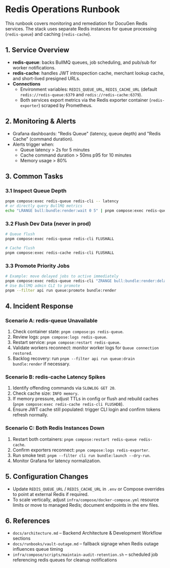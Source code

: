 # Redis Operations Runbook

This runbook covers monitoring and remediation for DocuGen Redis services. The stack uses separate Redis instances for queue processing (`redis-queue`) and caching (`redis-cache`).

## 1. Service Overview
- **redis-queue**: backs BullMQ queues, job scheduling, and pub/sub for worker notifications.
- **redis-cache**: handles JWT introspection cache, merchant lookup cache, and short-lived presigned URLs.
- **Connections**
  - Environment variables: `REDIS_QUEUE_URL`, `REDIS_CACHE_URL` (default `redis://redis-queue:6379` and `redis://redis-cache:6379`).
  - Both services export metrics via the Redis exporter container (`redis-exporter`) scraped by Prometheus.

## 2. Monitoring & Alerts
- Grafana dashboards: "Redis Queue" (latency, queue depth) and "Redis Cache" (command duration).
- Alerts trigger when:
  - Queue latency > 2s for 5 minutes
  - Cache command duration > 50ms p95 for 10 minutes
  - Memory usage > 80%

## 3. Common Tasks
### 3.1 Inspect Queue Depth
```bash
pnpm compose:exec redis-queue redis-cli -- latency  
# or directly query BullMQ metrics
echo "LRANGE bull:bundle:render:wait 0 5" | pnpm compose:exec redis-queue redis-cli
```

### 3.2 Flush Dev Data (never in prod)
```bash
# Queue flush
pnpm compose:exec redis-queue redis-cli FLUSHALL

# Cache flush
pnpm compose:exec redis-cache redis-cli FLUSHALL
```

### 3.3 Promote Priority Jobs
```bash
# Example: move delayed jobs to active immediately
pnpm compose:exec redis-queue redis-cli "ZRANGE bull:bundle:render:delayed 0 -1"
# Use BullMQ admin CLI to promote
pnpm --filter api run queue:promote bundle:render
```

## 4. Incident Response
### Scenario A: redis-queue Unavailable
1. Check container state: `pnpm compose:ps redis-queue`.
2. Review logs: `pnpm compose:logs redis-queue`.
3. Restart service: `pnpm compose:restart redis-queue`.
4. Validate workers reconnect: monitor worker logs for `Queue connection restored`.
5. Backlog recovery: run `pnpm --filter api run queue:drain bundle:render` if necessary.

### Scenario B: redis-cache Latency Spikes
1. Identify offending commands via `SLOWLOG GET 20`.
2. Check cache size: `INFO memory`.
3. If memory pressure, adjust TTLs in config or flush and rebuild caches (`pnpm compose:exec redis-cache redis-cli FLUSHDB`).
4. Ensure JWT cache still populated: trigger CLI login and confirm tokens refresh normally.

### Scenario C: Both Redis Instances Down
1. Restart both containers: `pnpm compose:restart redis-queue redis-cache`.
2. Confirm exporters reconnect: `pnpm compose:logs redis-exporter`.
3. Run smoke test: `pnpm --filter cli run bundle:launch --dry-run`.
4. Monitor Grafana for latency normalization.

## 5. Configuration Changes
- Update `REDIS_QUEUE_URL` / `REDIS_CACHE_URL` in `.env` or Compose overrides to point at external Redis if required.
- To scale vertically, adjust `infra/compose/docker-compose.yml` resource limits or move to managed Redis; document endpoints in the env files.

## 6. References
- `docs/architecture.md` – Backend Architecture & Development Workflow sections
- `docs/runbooks/vault-outage.md` – fallback signage when Redis outage influences queue timing
- `infra/compose/scripts/maintain-audit-retention.sh` – scheduled job referencing redis queues for cleanup notifications
